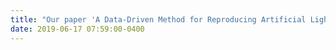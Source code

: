 ```yaml
---
title: "Our paper 'A Data-Driven Method for Reproducing Artificial Light Sources in Night View Style Transfer Based on Luminance Map' is accepted by <strong>IIEEJ International Conference on Image Electronics and Visual Computing (IEVC 2019)</strong>"
date: 2019-06-17 07:59:00-0400
---
```



